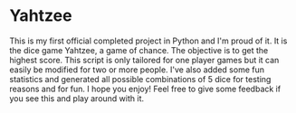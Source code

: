 # Yahtzee
This is my first official completed project in Python and I'm proud of it. It is the dice game Yahtzee, a game of chance. The objective is to get the highest score. This script is only tailored for one player games but it can easily be modified for two or more people. I've also added some fun statistics and generated all possible combinations of 5 dice for testing reasons and for fun. I hope you enjoy! Feel free to give some feedback if you see this and play around with it.
